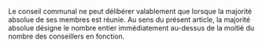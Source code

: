 Le conseil communal ne peut délibérer valablement que lorsque la majorité absolue de ses membres est réunie.
Au sens du présent article, la majorité absolue désigne le nombre entier immédiatement au-dessus de la moitié du nombre des conseillers en fonction.